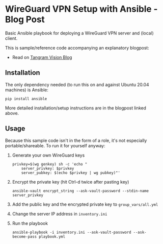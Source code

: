 # WireGuard VPN Setup with Ansible - Blog Post

Basic Ansible playbook for deploying a WireGuard VPN server and (local)
client.

This is sample/reference code accompanying an explanatory blogpost:

- Read on [Tangram Vision Blog](https://www.tangramvision.com/blog/exploring-ansible-via-setting-up-a-wireguard-vpn)


## Installation

The only dependency needed (to run this on and against Ubuntu 20.04 machines)
is Ansible:

```
pip install ansible
```

More detailed installation/setup instructions are in the blogpost linked
above.


## Usage

Because this sample code isn't in the form of a role, it's not especially
portable/shareable. To run it for yourself anyway:


1. Generate your own WireGuard keys

    ```
    privkey=$(wg genkey) sh -c 'echo "
        server_privkey: $privkey
        server_pubkey: $(echo $privkey | wg pubkey)"'
    ```

2. Encrypt the private key (hit Ctrl-d twice after pasting key)

    ```
    ansible-vault encrypt_string --ask-vault-password --stdin-name server_privkey
    ```

3. Add the public key and the encrypted private key to `group_vars/all.yml`

4. Change the server IP address in `inventory.ini`

5. Run the playbook

    ```
    ansible-playbook -i inventory.ini --ask-vault-password --ask-become-pass playbook.yml
    ```

